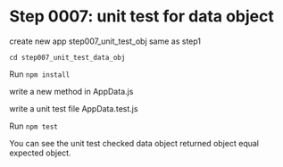 # Step 0007: unit test for data object

create new app step007_unit_test_obj same as step1

`cd step007_unit_test_data_obj`

Run `npm install`

write a new method in AppData.js

write a unit test file AppData.test.js

Run `npm test`

You can see the unit test checked data object returned object equal expected object.
